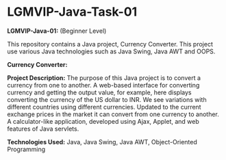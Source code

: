 # LGMVIP-Java-Task-01

**LGMVIP-Java-01:** (Beginner Level)

This repository contains a Java project, Currency Converter. This project use various Java technologies such as Java Swing, Java AWT and OOPS.

**Currency Converter:**

**Project Description:** The purpose of this Java project is to convert a currency from one to another. A web-based interface for converting currency and getting the output value, for example, here displays converting the currency of the US dollar to INR. We see variations with different countries using different currencies. Updated to the current exchange prices in the market it can convert from one currency to another. A calculator-like application, developed using Ajax, Applet, and web features of Java servlets.

**Technologies Used:** Java, Java Swing, Java AWT, Object-Oriented Programming
